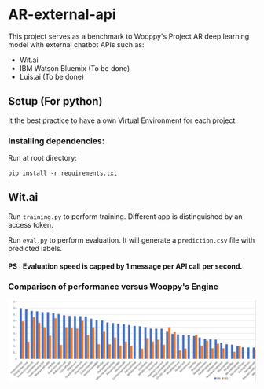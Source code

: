 # AR-external-api
This project serves as a benchmark to Wooppy's Project AR deep learning model with external chatbot APIs such as:
* Wit.ai
* IBM Watson Bluemix (To be done)
* Luis.ai (To be done)

## Setup (For python)
It the best practice to have a own Virtual Environment for each project.

### Installing dependencies:
Run at root directory:
```
pip install -r requirements.txt
```

## Wit.ai
Run ``training.py`` to perform training. Different app is distinguished by an access token.

Run ``eval.py`` to perform evaluation. It will generate a ``prediction.csv`` file with predicted labels. 
#### PS : Evaluation speed is capped by 1 message per API call per second.

### Comparison of performance versus Wooppy's Engine 
![alt text](witvswooppy.png "Wooppy's CNN vs Wit.ai performance")